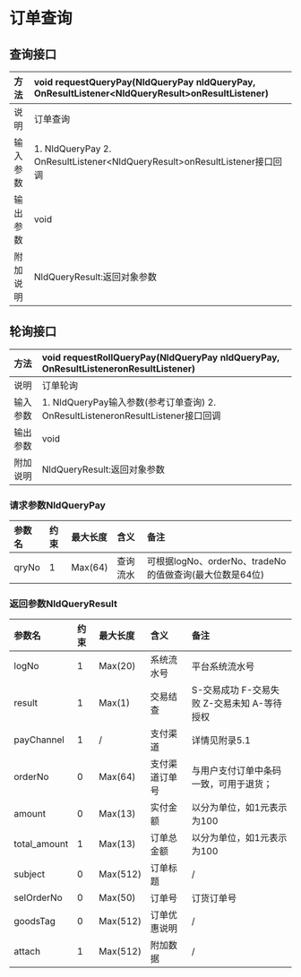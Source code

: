 # 订单查询

## 查询接口

| 方法 | void requestQueryPay\(NldQueryPay nldQueryPay, OnResultListener&lt;NldQueryResult&gt;onResultListener\) |
| :--- | :--- |
| 说明 | 订单查询 |
| 输入参数 | 1. NldQueryPay 2. OnResultListener&lt;NldQueryResult&gt;onResultListener接口回调 |
| 输出参数 | void |
| 附加说明 | NldQueryResult:返回对象参数 |

## 轮询接口

| 方法 | void requestRollQueryPay\(NldQueryPay nldQueryPay, OnResultListeneronResultListener\) |
| :--- | :--- |
| 说明 | 订单轮询 |
| 输入参数 | 1. NldQueryPay输入参数\(参考订单查询\) 2. OnResultListeneronResultListener接口回调 |
| 输出参数 | void |
| 附加说明 | NldQueryResult:返回对象参数 |

### 请求参数NldQueryPay

| 参数名 | 约束 | 最大长度 | 含义 | 备注 |
| :--- | :--- | :--- | :--- | :--- |
| qryNo | 1 | Max\(64\) | 查询流水 | 可根据logNo、orderNo、tradeNo的值做查询\(最大位数是64位\) |

### 返回参数NldQueryResult

| 参数名 | 约束 | 最大长度 | 含义 | 备注 |
| :--- | :--- | :--- | :--- | :--- |
| logNo | 1 | Max\(20\) | 系统流水号 | 平台系统流水号 |
| result | 1 | Max\(1\) | 交易结查 | S-交易成功 F-交易失败 Z-交易未知 A-等待授权 |
| payChannel | 1 | / | 支付渠道 | 详情见附录5.1 |
| orderNo | 0 | Max\(64\) | 支付渠道订单号 | 与用户支付订单中条码一致，可用于退货； |
| amount | 0 | Max\(13\) | 实付金额 | 以分为单位，如1元表示为100 |
| total\_amount | 1 | Max\(13\) | 订单总金额 | 以分为单位，如1元表示为100 |
| subject | 0 | Max\(512\) | 订单标题 | / |
| selOrderNo | 0 | Max\(50\) | 订单号 | 订货订单号 |
| goodsTag | 0 | Max\(512\) | 订单优惠说明 | / |
| attach | 1 | Max\(512\) | 附加数据 | / |



